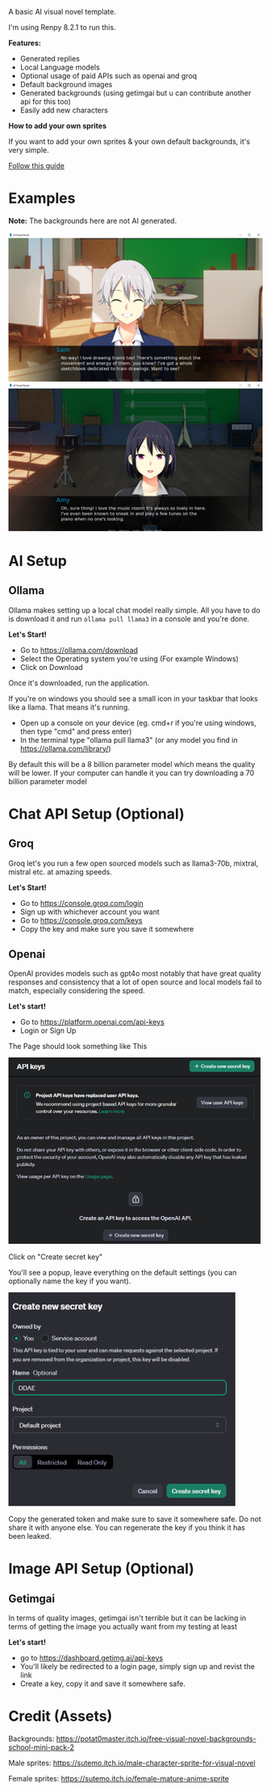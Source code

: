 A basic AI visual novel template.

I'm using Renpy 8.2.1 to run this.

**Features:**
- Generated replies
- Local Language models
- Optional usage of paid APIs such as openai and groq
- Default background images
- Generated backgrounds (using getimgai but u can contribute another api for this too)
- Easily add new characters


**How to add your own sprites**

If you want to add your own sprites & your own default backgrounds, it's very simple.

<a href="TUTORIAL.md"> Follow this guide</a>


# Examples


**Note:** The backgrounds here are not AI generated.




<img src="game/images/examples/sam1.png" alt="Sam">


<img src="game/images/examples/amy1.png" alt="Amy">

# AI Setup

## Ollama

Ollama makes setting up a local chat model really simple. All you have to do is download it and run `ollama pull llama3` in a console and you're done.

**Let's Start!**
- Go to https://ollama.com/download
- Select the Operating system you're using (For example Windows)
- Click on Download

Once it's downloaded, run the application.

If you're on windows you should see a small icon in your taskbar that looks like a llama. That means it's running.

- Open up a console on your device (eg. cmd+r if you're using windows, then type "cmd" and press enter)
- In the terminal type "ollama pull llama3" (or any model you find in https://ollama.com/library/)

By default this will be a 8 billion parameter model which means the quality will be lower. If your computer can handle it you can try downloading a 70 billion parameter model




# Chat API Setup (Optional)


## Groq

Groq let's you run a few open sourced models such as llama3-70b, mixtral, mistral etc. at amazing speeds.

**Let's Start!**

- Go to https://console.groq.com/login
- Sign up with whichever account you want
- Go to https://console.groq.com/keys
- Copy the key and make sure you save it somewhere


## Openai

OpenAI provides models such as gpt4o most notably that have great quality responses and consistency that a lot of open source and local models fail to match, especially considering the speed.



**Let's start!**

- Go to https://platform.openai.com/api-keys
- Login or Sign Up

The Page should look something like This

<img style="width: 500px;" src="game/images/examples/openai_api_show.png" alt="openai api page">

Click on "Create secret key"

You'll see a popup, leave everything on the default settings (you can optionally name the key if you want).

<img style="width: 450px;" src="game/images/examples/openai_DDAE_name.png" alt="openai popup">

Copy the generated token and make sure to save it somewhere safe. Do not share it with anyone else. You can regenerate the key if you think it has been leaked.



# Image API Setup (Optional)

## Getimgai

In terms of quality images, getimgai isn't terrible but it can be lacking in terms of getting the image you actually want from my testing at least


**Let's start!**

- go to https://dashboard.getimg.ai/api-keys
- You'll likely be redirected to a login page, simply sign up and revist the link
- Create a key, copy it and save it somewhere safe.

# Credit (Assets)

Backgrounds: https://potat0master.itch.io/free-visual-novel-backgrounds-school-mini-pack-2

Male sprites: https://sutemo.itch.io/male-character-sprite-for-visual-novel

Female sprites: https://sutemo.itch.io/female-mature-anime-sprite